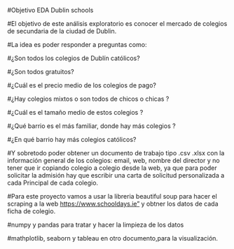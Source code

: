 #Objetivo EDA Dublin schools 


#El objetivo de este análisis exploratorio es conocer el mercado de colegios de secundaria de la ciudad de Dublin.

#La idea es poder responder a preguntas como:

#¿Son todos los colegios de Dublín católicos?

#¿Son todos gratuitos?

#¿Cuál es el precio medio de los colegios de pago?

#¿Hay colegios mixtos o son todos de chicos o chicas ?

#¿Cuál es el tamaño medio de estos colegios ?

#¿Qué barrio es el más familiar, donde hay más colegios ?

#¿En qué barrio hay más colegios católicos?

#Y sobretodo poder obtener un documento de trabajo tipo .csv .xlsx con la información general de los colegios: email, web, nombre del director y no tener que ir copiando colegio a colegio desde la web, ya que para poder solicitar la admisión hay que escribir una carta de solicitud personalizada a cada Principal de cada colegio.

#Para este proyecto vamos a usar la libreria   beautiful soup para hacer el scraping a la web https://www.schooldays.ie” y obtner los datos de cada ficha de colegio.

#numpy y pandas para tratar y hacer la limpieza de los datos 

#mathplotlib, seaborn y tableau en otro documento,para la visualización.




